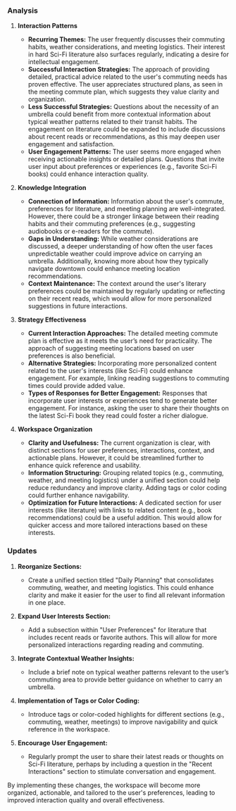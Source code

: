 ### Analysis

1. **Interaction Patterns**
   - **Recurring Themes:** The user frequently discusses their commuting habits, weather considerations, and meeting logistics. Their interest in hard Sci-Fi literature also surfaces regularly, indicating a desire for intellectual engagement.
   - **Successful Interaction Strategies:** The approach of providing detailed, practical advice related to the user's commuting needs has proven effective. The user appreciates structured plans, as seen in the meeting commute plan, which suggests they value clarity and organization.
   - **Less Successful Strategies:** Questions about the necessity of an umbrella could benefit from more contextual information about typical weather patterns related to their transit habits. The engagement on literature could be expanded to include discussions about recent reads or recommendations, as this may deepen user engagement and satisfaction.
   - **User Engagement Patterns:** The user seems more engaged when receiving actionable insights or detailed plans. Questions that invite user input about preferences or experiences (e.g., favorite Sci-Fi books) could enhance interaction quality.

2. **Knowledge Integration**
   - **Connection of Information:** Information about the user's commute, preferences for literature, and meeting planning are well-integrated. However, there could be a stronger linkage between their reading habits and their commuting preferences (e.g., suggesting audiobooks or e-readers for the commute).
   - **Gaps in Understanding:** While weather considerations are discussed, a deeper understanding of how often the user faces unpredictable weather could improve advice on carrying an umbrella. Additionally, knowing more about how they typically navigate downtown could enhance meeting location recommendations.
   - **Context Maintenance:** The context around the user's literary preferences could be maintained by regularly updating or reflecting on their recent reads, which would allow for more personalized suggestions in future interactions.

3. **Strategy Effectiveness**
   - **Current Interaction Approaches:** The detailed meeting commute plan is effective as it meets the user’s need for practicality. The approach of suggesting meeting locations based on user preferences is also beneficial.
   - **Alternative Strategies:** Incorporating more personalized content related to the user's interests (like Sci-Fi) could enhance engagement. For example, linking reading suggestions to commuting times could provide added value.
   - **Types of Responses for Better Engagement:** Responses that incorporate user interests or experiences tend to generate better engagement. For instance, asking the user to share their thoughts on the latest Sci-Fi book they read could foster a richer dialogue.

4. **Workspace Organization**
   - **Clarity and Usefulness:** The current organization is clear, with distinct sections for user preferences, interactions, context, and actionable plans. However, it could be streamlined further to enhance quick reference and usability.
   - **Information Structuring:** Grouping related topics (e.g., commuting, weather, and meeting logistics) under a unified section could help reduce redundancy and improve clarity. Adding tags or color coding could further enhance navigability.
   - **Optimization for Future Interactions:** A dedicated section for user interests (like literature) with links to related content (e.g., book recommendations) could be a useful addition. This would allow for quicker access and more tailored interactions based on these interests.

### Updates

1. **Reorganize Sections:**
   - Create a unified section titled "Daily Planning" that consolidates commuting, weather, and meeting logistics. This could enhance clarity and make it easier for the user to find all relevant information in one place.

2. **Expand User Interests Section:**
   - Add a subsection within "User Preferences" for literature that includes recent reads or favorite authors. This will allow for more personalized interactions regarding reading and commuting.

3. **Integrate Contextual Weather Insights:**
   - Include a brief note on typical weather patterns relevant to the user’s commuting area to provide better guidance on whether to carry an umbrella.

4. **Implementation of Tags or Color Coding:**
   - Introduce tags or color-coded highlights for different sections (e.g., commuting, weather, meetings) to improve navigability and quick reference in the workspace.

5. **Encourage User Engagement:**
   - Regularly prompt the user to share their latest reads or thoughts on Sci-Fi literature, perhaps by including a question in the "Recent Interactions" section to stimulate conversation and engagement.

By implementing these changes, the workspace will become more organized, actionable, and tailored to the user's preferences, leading to improved interaction quality and overall effectiveness.